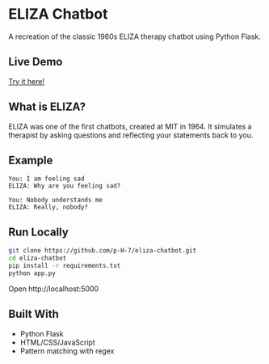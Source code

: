# ELIZA Chatbot

A recreation of the classic 1960s ELIZA therapy chatbot using Python Flask.

## Live Demo
[Try it here!](https://eliza-chatbot-qymc.onrender.com)

## What is ELIZA?
ELIZA was one of the first chatbots, created at MIT in 1964. It simulates a therapist by asking questions and reflecting your statements back to you.

## Example
```
You: I am feeling sad
ELIZA: Why are you feeling sad?

You: Nobody understands me
ELIZA: Really, nobody?
```

## Run Locally
```bash
git clone https://github.com/p-H-7/eliza-chatbot.git
cd eliza-chatbot
pip install -r requirements.txt
python app.py
```
Open http://localhost:5000

## Built With
- Python Flask
- HTML/CSS/JavaScript
- Pattern matching with regex
